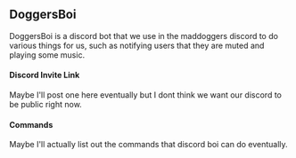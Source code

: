 ## DoggersBoi

DoggersBoi is a discord bot that we use in the maddoggers discord to do various things for us, such as notifying users
that they are muted and playing some music.

#### Discord Invite Link
Maybe I'll post one here eventually but I dont think we want our discord to be public right now.

#### Commands
Maybe I'll actually list out the commands that discord boi can do eventually.